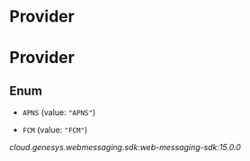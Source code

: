 # Provider


# Provider

## Enum


* `APNS` (value: `"APNS"`)

* `FCM` (value: `"FCM"`)




_cloud.genesys.webmessaging.sdk:web-messaging-sdk:15.0.0_
